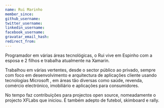 ```yaml
---
name: Rui Marinho
member_since:
github_username:
twitter_username:
linkedin_username:
facebook_username:
gravatar_email_hash:
redirect_from: 
---
```

Programador em várias áreas tecnológicas, o Rui vive em Espinho com a esposa e 2 filhos e trabalha atualmente na Xamarin.

Trabalhou em várias vertentes, desde o sector público ao privado, sempre com foco em desenvolvimento e arquitectura de aplicações cliente usando tecnologias Microsoft , em áreas tão diversas como saúde, revenda, comércio electrónico, imobiliário e aplicações para consumidores.

No tempo faz contribuições para projectos open source, nomeadamente o projecto XFLabs que iniciou. É também adepto de futebol, skimboard e rally.
